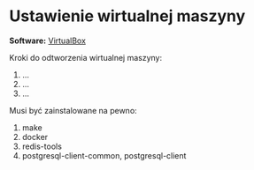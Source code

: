 # Ustawienie wirtualnej maszyny

**Software:** [VirtualBox](https://www.virtualbox.org/)

Kroki do odtworzenia wirtualnej maszyny: 

1. ...
2. ...
3. ...

Musi być zainstalowane na pewno:
1. make
2. docker
3. redis-tools
4. postgresql-client-common, postgresql-client
